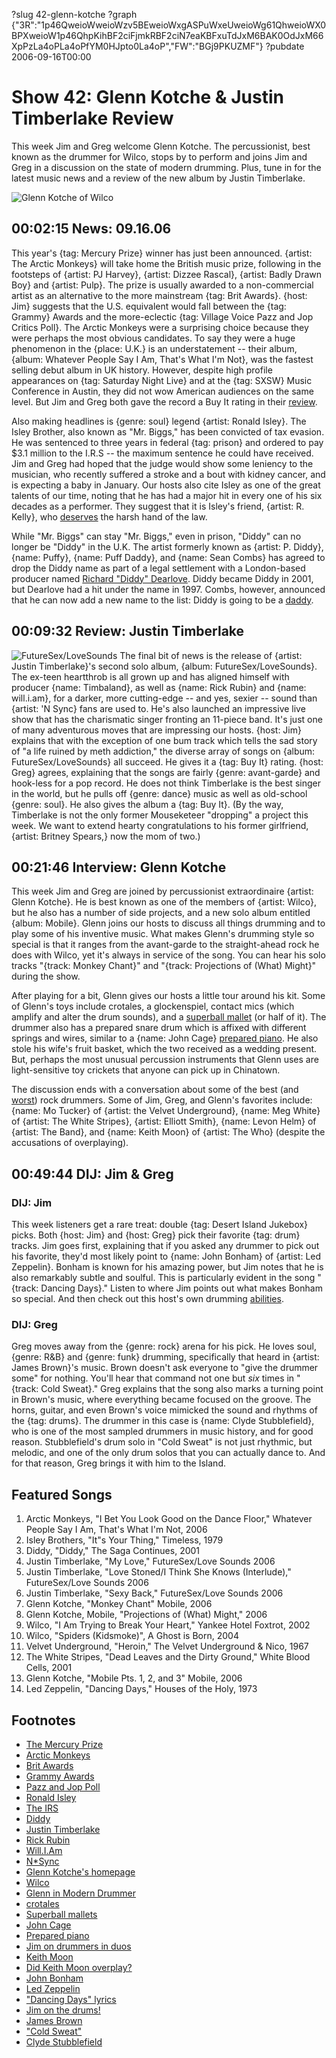 ?slug 42-glenn-kotche
?graph {"3R":"1p46QweioWweioWzv5BEweioWxgASPuWxeUweioWg61QhweioWX0BPXweioW1p46QhpKihBF2ciFjmkRBF2ciN7eaKBFxuTdJxM6BAK0OdJxM66XpPzLa4oPLa4oPfYM0HJpto0La4oP","FW":"BGj9PKUZMF"}
?pubdate 2006-09-16T00:00
# Show 42: Glenn Kotche & Justin Timberlake Review
This week Jim and Greg welcome Glenn Kotche. The percussionist, best known as the drummer for Wilco, stops by to perform and joins Jim and Greg in a discussion on the state of modern drumming. Plus, tune in for the latest music news and a review of the new album by Justin Timberlake.

![Glenn Kotche of Wilco](https://static.soundopinions.org/images/2006/kotche.jpg)

## 00:02:15 News: 09.16.06
This year's {tag: Mercury Prize} winner has just been announced. {artist: The Arctic Monkeys} will take home the British music prize, following in the footsteps of {artist: PJ Harvey}, {artist: Dizzee Rascal}, {artist: Badly Drawn Boy} and {artist: Pulp}. The prize is usually awarded to a non-commercial artist as an alternative to the more mainstream {tag: Brit Awards}. {host: Jim} suggests that the U.S. equivalent would fall between the {tag: Grammy} Awards and the more-eclectic {tag: Village Voice Pazz and Jop Critics Poll}. The Arctic Monkeys were a surprising choice because they were perhaps the most obvious candidates. To say they were a huge phenomenon in the {place: U.K.} is an understatement -- their album, {album: Whatever People Say I Am, That's What I'm Not}, was the fastest selling debut album in UK history. However, despite high profile appearances on {tag: Saturday Night Live} and at the {tag: SXSW} Music Conference in Austin, they did not wow American audiences on the same level. But Jim and Greg both gave the record a Buy It rating in their [review](show/10/). 

Also making headlines is {genre: soul} legend {artist: Ronald Isley}. The Isley Brother, also known as "Mr. Biggs," has been convicted of tax evasion. He was sentenced to three years in federal {tag: prison} and ordered to pay $3.1 million to the I.R.S -- the maximum sentence he could have received. Jim and Greg had hoped that the judge would show some leniency to the musician, who recently suffered a stroke and a bout with kidney cancer, and is expecting a baby in January. Our hosts also cite Isley as one of the great talents of our time, noting that he has had a major hit in every one of his six decades as a performer. They suggest that it is Isley's friend, {artist: R. Kelly}, who [deserves](http://www.thefreelibrary.com/Chicago+DJ+Announces+R.+Kelly+Trial+Start+Date-a01611417126) the harsh hand of the law.

While "Mr. Biggs" can stay "Mr. Biggs," even in prison, "Diddy" can no longer be "Diddy" in the U.K. The artist formerly known as {artist: P. Diddy}, {name: Puffy}, {name: Puff Daddy}, and {name: Sean Combs} has agreed to drop the Diddy name as part of a legal settlement with a London-based producer named [Richard "Diddy" Dearlove](http://www.diddyland.com/). Diddy became Diddy in 2001, but Dearlove had a hit under the name in 1997. Combs, however, announced that he can now add a new name to the list: Diddy is going to be a [daddy](http://celebritybabies.people.com/2006/09/27/diddy_daddy_twi/).

## 00:09:32 Review: Justin Timberlake
![FutureSex/LoveSounds](https://static.soundopinions.org/assets/42/FW0.jpg)
The final bit of news is the release of {artist: Justin Timberlake}'s second solo album, {album: FutureSex/LoveSounds}. The ex-teen heartthrob is all grown up and has aligned himself with producer {name: Timbaland}, as well as {name: Rick Rubin} and {name: will.i.am}, for a darker, more cutting-edge -- and yes, sexier -- sound than {artist: 'N Sync} fans are used to. He's also launched an impressive live show that has the charismatic singer fronting an 11-piece band. It's just one of many adventurous moves that are impressing our hosts. {host: Jim} explains that with the exception of one bum track which tells the sad story of "a life ruined by meth addiction," the diverse array of songs on {album: FutureSex/LoveSounds} all succeed. He gives it a {tag: Buy It} rating. {host: Greg} agrees, explaining that the songs are fairly {genre: avant-garde} and hook-less for a pop record. He does not think Timberlake is the best singer in the world, but he pulls off {genre: dance} music as well as old-school {genre: soul}. He also gives the album a {tag: Buy It}. (By the way, Timberlake is not the only former Mouseketeer "dropping" a project this week. We want to extend hearty congratulations to his former girlfriend, {artist: Britney Spears,} now the mom of two.)

## 00:21:46 Interview: Glenn Kotche
This week Jim and Greg are joined by percussionist extraordinaire {artist: Glenn Kotche}. He is best known as one of the members of {artist: Wilco}, but he also has a number of side projects, and a new solo album entitled {album: Mobile}. Glenn joins our hosts to discuss all things drumming and to play some of his inventive music. What makes Glenn's drumming style so special is that it ranges from the avant-garde to the straight-ahead rock he does with Wilco, yet it's always in service of the song. You can hear his solo tracks "{track: Monkey Chant}" and "{track: Projections of (What) Might}" during the show.

After playing for a bit, Glenn gives our hosts a little tour around his kit. Some of Glenn's toys include crotales, a glockenspiel, contact mics (which amplify and alter the drum sounds), and a [superball mallet](http://synthrick.tripod.com/mallets/id15.html) (or half of it). The drummer also has a prepared snare drum which is affixed with different springs and wires, similar to a {name: John Cage} [prepared piano](http://en.wikipedia.org/wiki/Prepared_piano). He also stole his wife's fruit basket, which the two received as a wedding present. But, perhaps the most unusual percussion instruments that Glenn uses are light-sensitive toy crickets that anyone can pick up in Chinatown.

The discussion ends with a conversation about some of the best (and [worst](http://www.drummerworld.com/drummers/Carter_Beauford.html)) rock drummers. Some of Jim, Greg, and Glenn's favorites include: {name: Mo Tucker} of {artist: the Velvet Underground}, {name: Meg White} of {artist: The White Stripes}, {artist: Elliott Smith}, {name: Levon Helm} of {artist: The Band}, and {name: Keith Moon} of {artist: The Who} (despite the accusations of overplaying). 

## 00:49:44 DIJ: Jim & Greg
### DIJ: Jim
This week listeners get a rare treat: double {tag: Desert Island Jukebox} picks. Both {host: Jim} and {host: Greg} pick their favorite {tag: drum} tracks. Jim goes first, explaining that if you asked any drummer to pick out his favorite, they'd most likely point to {name: John Bonham} of {artist: Led Zeppelin}. Bonham is known for his amazing power, but Jim notes that he is also remarkably subtle and soulful. This is particularly evident in the song "{track: Dancing Days}." Listen to where Jim points out what makes Bonham so special. And then check out this host's own drumming [abilities](http://vortisrock.com/listen/).

### DIJ: Greg
Greg moves away from the {genre: rock} arena for his pick. He loves soul, {genre: R&B} and {genre: funk} drumming, specifically that heard in {artist: James Brown}'s music. Brown doesn't ask everyone to "give the drummer some" for nothing. You'll hear that command not one but *six* times in "{track: Cold Sweat}." Greg explains that the song also marks a turning point in Brown's music, where everything became focused on the groove. The horns, guitar, and even Brown's voice mimicked the sound and rhythms of the {tag: drums}. The drummer in this case is {name: Clyde Stubblefield}, who is one of the most sampled drummers in music history, and for good reason. Stubblefield's drum solo in "Cold Sweat" is not just rhythmic, but melodic, and one of the only drum solos that you can actually dance to. And for that reason, Greg brings it with him to the Island.

## Featured Songs
1. Arctic Monkeys, "I Bet You Look Good on the Dance Floor," Whatever People Say I Am, That's What I'm Not, 2006
2. Isley Brothers, "It"s Your Thing," Timeless, 1979
3. Diddy, "Diddy," The Saga Continues, 2001
4. Justin Timberlake, "My Love," FutureSex/Love Sounds 2006
5. Justin Timberlake, "Love Stoned/I Think She Knows (Interlude)," FutureSex/Love Sounds 2006
6. Justin Timberlake, "Sexy Back," FutureSex/Love Sounds 2006
7. Glenn Kotche, "Monkey Chant" Mobile, 2006
8. Glenn Kotche, Mobile, "Projections of (What) Might," 2006
9. Wilco, "I Am Trying to Break Your Heart," Yankee Hotel Foxtrot, 2002
10. Wilco, "Spiders (Kidsmoke)", A Ghost is Born, 2004
11. Velvet Underground, "Heroin," The Velvet Underground & Nico, 1967
12. The White Stripes, "Dead Leaves and the Dirty Ground," White Blood Cells, 2001
13. Glenn Kotche, "Mobile Pts. 1, 2, and 3" Mobile, 2006
14. Led Zeppelin, "Dancing Days," Houses of the Holy, 1973

## Footnotes
- [The Mercury Prize](https://www.mercuryprize.com/)
- [Arctic Monkeys](http://www.arcticmonkeys.com/)
- [Brit Awards](http://www.brits.co.uk/)
- [Grammy Awards](http://www.grammy.com/)
- [Pazz and Jop Poll](http://www.villagevoice.com/pazzandjop05/)
- [Ronald Isley](http://www.allmusic.com/artist/ronald-isley-mn0000298364)
- [The IRS](http://www.irs.gov/)
- [Diddy](http://www.allmusic.com/artist/diddy-mn0000413000)
- [Justin Timberlake](http://www.justintimberlake.com/)
- [Rick Rubin](http://www.allmusic.com/artist/rick-rubin-mn0000356250)
- [Will.I.Am](http://en.wikipedia.org/wiki/Will.i.am)
- [N*Sync](http://www.nsync.com/)
- [Glenn Kotche's homepage](http://www.glennkotche.com/)
- [Wilco](http://www.wilcoworld.net/)
- [Glenn in Modern Drummer](http://www.moderndrummer.com/site/2007/06/glenn-kotche-2/)
- [crotales](http://en.wikipedia.org/wiki/Crotales)
- [Superball mallets](http://synthrick.tripod.com/mallets/id15.html)
- [John Cage](http://www.bbc.co.uk/music/profiles/cage.shtml)
- [Prepared piano](http://en.wikipedia.org/wiki/Prepared_piano)
- [Jim on drummers in duos](http://www.jimdero.com/OtherWritings/OtherMDDuos.htm)
- [Keith Moon](http://www.allmusic.com/artist/keith-moon-mn0000765747)
- [Did Keith Moon overplay?](http://www.johnmcferrinmusicreviews.org/moon.htm)
- [John Bonham](http://www.johnbonham.co.uk/)
- [Led Zeppelin](http://www.allmusic.com/artist/led-zeppelin-mn0000139026)
- ["Dancing Days" lyrics](http://www.azlyrics.com/lyrics/ledzeppelin/dancingdays.html)
- [Jim on the drums!](http://www.vortisrock.com/)
- [James Brown](http://www.biography.com/people/james-brown-9228350)
- ["Cold Sweat"](http://www.allmusic.com/song/cold-sweat-mt0003227886)
- [Clyde Stubblefield](http://www.allmusic.com/artist/clyde-stubblefield-mn0000132163)
